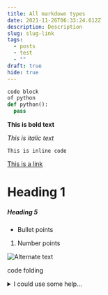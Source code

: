 ```yaml
---
title: All markdown types
date: 2021-11-26T06:33:24.612Z
description: Description
slug: slug-link
tags:
  - posts
  - test
  - ""
draft: true
hide: true
---
```

```python
code block
of python 
def python():
  pass

```

**This is bold text**

*This is italic text*

`This is inline code`

[This is a link](www.google.com)

# Heading 1

##### Heading 5

* Bullet points

1. Number points

![Alternate text ](/media/useless-images/all-markdown-types.png "Image title")

code folding
<details>
<summary>I could use some help...</summary>
<p>

```python
def helloworld():
  print("hello")
```

</p>
</details>